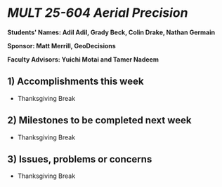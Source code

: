 # *MULT 25-604 Aerial Precision*

**Students' Names: Adil Adil, Grady Beck, Colin Drake, Nathan Germain**

**Sponsor: Matt Merrill, GeoDecisions**

**Faculty Advisors: Yuichi Motai and Tamer Nadeem**

## 1) Accomplishments this week ##
   - Thanksgiving Break

## 2) Milestones to be completed next week ##
   - Thanksgiving Break

## 3) Issues, problems or concerns ##
   - Thanksgiving Break
   


